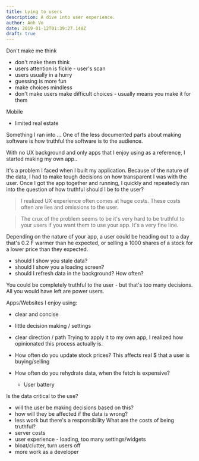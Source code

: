 ```yaml
---
title: Lying to users
description: A dive into user experience.
author: Anh Vo
date: 2019-01-12T01:39:27.148Z
draft: true
---
```


Don't make me think
  - don't make them think
  - users attention is fickle - user's scan 
  - users usually in a hurry
  - guessing is more fun
  - make choices mindless
  - don't make users make difficult choices - usually means you make it for them

Mobile 
  - limited real estate 

Something I ran into ... One of the less documented parts about making software is how truthful the software is 
to the audience.  

With no UX background and only apps that I enjoy using as a reference, I started making my own app..

It's a problem I faced when I built my application.  Because of the nature of the data, I had to make tough decisions on how transparent I was with the user.
Once I got the app together and running, I quickly and repeatedly ran into the question of how truthful should I be to the user? 

> I realized UX experience often comes at huge costs.  These costs often are lies and omissions to the user. 

> The crux of the problem seems to be it's very hard to be truthful to your users if you want them to use your app. It's a very fine line. 

Depending on the nature of your app, a user could be heading out to a day that's 0.2 F warmer than he expected, or selling a 1000 shares of a stock for a lower price than they expected. 

  - should I show you stale data?
  - should I show you a loading screen? 
  - should I refresh data in the background? How often? 

You could be completely truthful to the user - but that's too many decisions.  All you would have left are power users. 

Apps/Websites I enjoy using: 
  - clear and concise
  - little decision making / settings
  - clear direction / path
Trying to apply it to my own app, I realized how opinionated this process actually is.


  - How often do you update stock prices?  This affects real $ that a user is buying/selling
  - How often do you rehydrate data, when the fetch is expensive? 
    - User battery 

Is the data critical to the use?
  - will the user be making decisions based on this?
  - how will they be affected if the data is wrong?
  - less work but there's a responsibility 
What are the costs of being truthful? 
  - server costs
  - user experience - loading, too many settings/widgets
  - bloat/clutter, turn users off
  - more work as a developer
  



